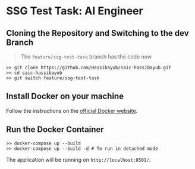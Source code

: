 # SSG Test Task: AI Engineer

## Cloning the Repository and Switching to the dev Branch
>The `feature/ssg-test-task` branch has the code now. 

```commandline
>> git clone https://github.com/Hassibayub/saic-hassibayub.git
>> cd saic-hassibayub
>> git switch feature/ssg-test-task
```

## Install Docker on your machine
Follow the instructions on the [official Docker website](https://docs.docker.com/get-docker/).

## Run the Docker Container
```commandline
>> docker-compose up --build
>> docker-compose up --build -d # To run in detached mode
```

The application will be running on `http://localhost:8501/`.